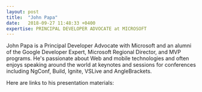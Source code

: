 ```yaml
---
layout: post
title:  "John Papa"
date:   2018-09-27 11:48:33 +0400
expertise: PRINCIPAL DEVELOPER ADVOCATE at MICROSOFT
---
```


John Papa is a Principal Developer Advocate with Microsoft and an alumni of the Google Developer Expert, Microsoft Regional Director, and MVP programs. He's passionate about Web and mobile technologies and often enjoys speaking around the world at keynotes and sessions for conferences including NgConf, Build, Ignite, VSLive and AngleBrackets. 

Here are links to his presentation materials:

